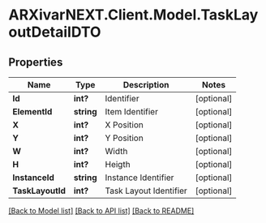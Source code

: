 # ARXivarNEXT.Client.Model.TaskLayoutDetailDTO
## Properties

Name | Type | Description | Notes
------------ | ------------- | ------------- | -------------
**Id** | **int?** | Identifier | [optional] 
**ElementId** | **string** | Item Identifier | [optional] 
**X** | **int?** | X Position | [optional] 
**Y** | **int?** | Y Position | [optional] 
**W** | **int?** | Width | [optional] 
**H** | **int?** | Heigth | [optional] 
**InstanceId** | **string** | Instance Identifier | [optional] 
**TaskLayoutId** | **int?** | Task Layout Identifier | [optional] 

[[Back to Model list]](../README.md#documentation-for-models) [[Back to API list]](../README.md#documentation-for-api-endpoints) [[Back to README]](../README.md)

